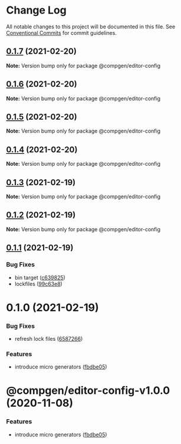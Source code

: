 # Change Log

All notable changes to this project will be documented in this file.
See [Conventional Commits](https://conventionalcommits.org) for commit guidelines.

## [0.1.7](https://github.com/developer239/compgen/compare/@compgen/editor-config@0.1.6...@compgen/editor-config@0.1.7) (2021-02-20)

**Note:** Version bump only for package @compgen/editor-config





## [0.1.6](https://github.com/developer239/compgen/compare/@compgen/editor-config@0.1.5...@compgen/editor-config@0.1.6) (2021-02-20)

**Note:** Version bump only for package @compgen/editor-config





## [0.1.5](https://github.com/developer239/compgen/compare/@compgen/editor-config@0.1.4...@compgen/editor-config@0.1.5) (2021-02-20)

**Note:** Version bump only for package @compgen/editor-config





## [0.1.4](https://github.com/developer239/compgen/compare/@compgen/editor-config@0.1.3...@compgen/editor-config@0.1.4) (2021-02-20)

**Note:** Version bump only for package @compgen/editor-config





## [0.1.3](https://github.com/developer239/compgen/compare/@compgen/editor-config@0.1.2...@compgen/editor-config@0.1.3) (2021-02-19)

**Note:** Version bump only for package @compgen/editor-config





## [0.1.2](https://github.com/developer239/compgen/compare/@compgen/editor-config@0.1.1...@compgen/editor-config@0.1.2) (2021-02-19)

**Note:** Version bump only for package @compgen/editor-config





## [0.1.1](https://github.com/developer239/compgen/compare/@compgen/editor-config@0.1.0...@compgen/editor-config@0.1.1) (2021-02-19)


### Bug Fixes

* bin target ([c639825](https://github.com/developer239/compgen/commit/c639825f9c5c430880d33deeb648c9a087102fae))
* lockfiles ([99c63e8](https://github.com/developer239/compgen/commit/99c63e8f7192b2a8262f74e6f0fbd6943ebc1eb4))





# 0.1.0 (2021-02-19)


### Bug Fixes

* refresh lock files ([6587266](https://github.com/developer239/compgen/commit/658726677f8e29849ac47411a84a5569008fa3e0))


### Features

* introduce micro generators ([fbdbe05](https://github.com/developer239/compgen/commit/fbdbe0523b9f3187c4f8d08248eeb8a679650afd))





# @compgen/editor-config-v1.0.0 (2020-11-08)


### Features

* introduce micro generators ([fbdbe05](https://github.com/developer239/compgen/commit/fbdbe0523b9f3187c4f8d08248eeb8a679650afd))
